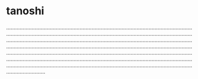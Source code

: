 # tanoshi
..............................................................................................................................................................................................................................................................................................................................................................................................................................................................................................................................................................................................................................................................................................................................................................................................................................................................................................................................